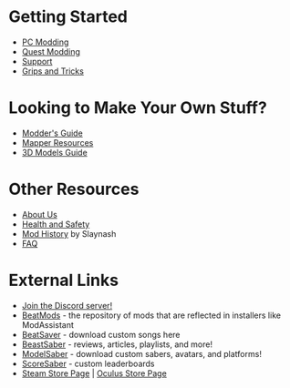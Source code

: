 <!-- TITLE: Beat Saber Modding Group -->
<!-- SUBTITLE: Welcome to the Beat Saber Modding Group Wiki! -->

# Getting Started
* [PC Modding](beginners-guide)
* [Quest Modding](quest-modding)
* [Support](support)
* [Grips and Tricks](grips-and-tricks)

# Looking to Make Your Own Stuff?
* [Modder's Guide](modding)
* [Mapper Resources](mapping)
* [3D Models Guide](models)

# Other Resources
* [About Us](about)
* [Health and Safety](health-and-safety)
* [Mod History](https://docs.google.com/spreadsheets/d/1eVRbCUyaXjKUJRSNPZWERUO9tULK415buU0q-H7Z0dY/edit#gid=0) by Slaynash
* [FAQ](faq)

# External Links
* [Join the Discord server!](https://discord.gg/beatsabermods)
* [BeatMods](https://beatmods.com) - the repository of mods that are reflected in installers like ModAssistant
* [BeatSaver](https://beatsaver.com/) - download custom songs here
* [BeastSaber](https://bsaber.com/) - reviews, articles, playlists, and more!
* [ModelSaber](https://modelsaber.com/) - download custom sabers, avatars, and platforms!
* [ScoreSaber](https://scoresaber.com/) - custom leaderboards
* [Steam Store Page](https://store.steampowered.com/app/620980/Beat_Saber/) | [Oculus Store Page](https://www.oculus.com/experiences/rift/1304877726278670/)
